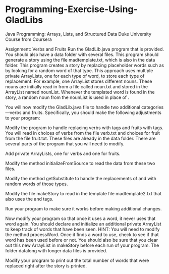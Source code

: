 # Programming-Exercise-Using-GladLibs
Java Programming: Arrays, Lists, and Structured Data Duke University Course from Coursera

Assignment: Verbs and Fruits
Run the GladLib.java program that is provided. You should also have a data folder with several files. This program should generate a story using the file madtemplate.txt, which is also in the data folder. This program creates a story by replacing placeholder words such as <noun> by looking for a random word of that type. This approach uses multiple private ArrayLists, one for each type of word, to store each type of replacement. For example, one ArrayList stores different nouns. These nouns are initially read in from a file called noun.txt and stored in the ArrayList named nounList. Whenever the templated word <noun> is found in the story, a random noun from the nounList is used in place of <noun>. 

You will now modify the GladLib.java file to handle two additional categories—verbs and fruits. Specifically, you should make the following adjustments to your program:

Modify the program to handle replacing verbs with <verb> tags and fruits with <fruit> tags. You will read in choices of verbs from the file verb.txt and choices for fruit from the file fruit.txt. These files are already in the data folder. There are several parts of the program that you will need to modify.

Add private ArrayLists, one for verbs and one for fruits.

Modify the method initializeFromSource to read the data from these two files.

Modify the method getSubstitute to handle the replacements of <verb> and <fruit> with random words of those types.

Modify the file makeStory to read in the template file madtemplate2.txt that also uses the <verb> and <fruit> tags.

Run your program to make sure it works before making additional changes.

Now modify your program so that once it uses a word, it never uses that word again. You should declare and initialize an additional private ArrayList to keep track of words that have been seen. HINT: You will need to modify the method processWord. Once it finds a word to use, check to see if that word has been used before or not. You should also be sure that you clear out this new ArrayList in makeStory before each run of your program. The folder datalong with longer data files is provided.

Modify your program to print out the total number of words that were replaced right after the story is printed.

